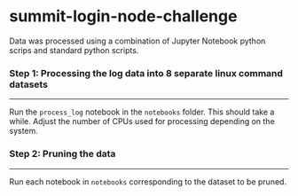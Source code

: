 # summit-login-node-challenge

Data was processed using a combination of Jupyter Notebook python scrips and standard python scripts. 

### Step 1: Processing the log data into 8 separate linux command datasets
- - -
Run the `process_log` notebook in the `notebooks` folder. This should take a while. Adjust the number of CPUs used for processing depending on the system.

### Step 2: Pruning the data
- - -
Run each notebook in `notebooks` corresponding to the dataset to be pruned.
